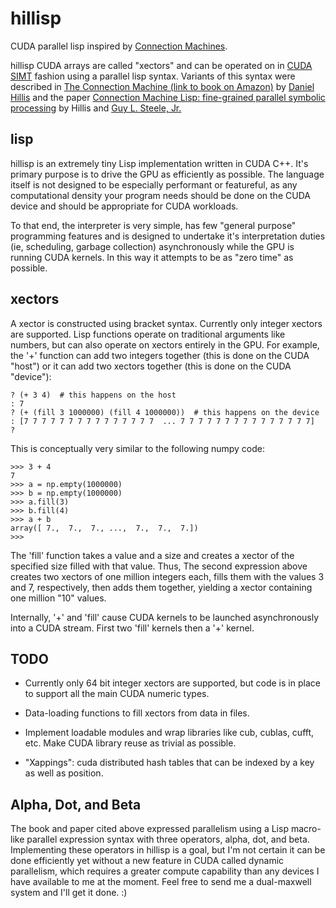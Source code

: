 # hillisp

CUDA parallel lisp inspired by [Connection
Machines](https://en.wikipedia.org/wiki/Connection_Machine).

hillisp CUDA arrays are called "xectors" and can be operated on in
[CUDA
SIMT](https://en.wikipedia.org/wiki/Single_instruction,_multiple_threads)
fashion using a parallel lisp syntax.  Variants of this syntax were
described in [The Connection Machine (link to book on
Amazon)](http://www.amazon.com/The-Connection-Machine-Artificial-Intelligence/dp/0262580977)
by [Daniel Hillis](https://en.wikipedia.org/wiki/Danny_Hillis) and the
paper [Connection Machine Lisp: fine-grained parallel symbolic
processing](http://dl.acm.org/citation.cfm?id=319870) by Hillis and
[Guy L. Steele, Jr.](https://en.wikipedia.org/wiki/Guy_L._Steele,_Jr.)


## lisp

hillisp is an extremely tiny Lisp implementation written in CUDA C++.
It's primary purpose is to drive the GPU as efficiently as possible.
The language itself is not designed to be especially performant or
featureful, as any computational density your program needs should be
done on the CUDA device and should be appropriate for CUDA workloads.

To that end, the interpreter is very simple, has few "general purpose"
programming features and is designed to undertake it's interpretation
duties (ie, scheduling, garbage collection) asynchronously while the
GPU is running CUDA kernels.  In this way it attempts to be as "zero
time" as possible.

## xectors

A xector is constructed using bracket syntax.  Currently only integer
xectors are supported.  Lisp functions operate on traditional
arguments like numbers, but can also operate on xectors entirely in
the GPU.  For example, the '+' function can add two integers together
(this is done on the CUDA "host") or it can add two xectors together
(this is done on the CUDA "device"):

    ? (+ 3 4)  # this happens on the host
    : 7
    ? (+ (fill 3 1000000) (fill 4 1000000))  # this happens on the device
    : [7 7 7 7 7 7 7 7 7 7 7 7 7 7 7  ... 7 7 7 7 7 7 7 7 7 7 7 7 7 7 7]
    ?

This is conceptually very similar to the following numpy code:

    >>> 3 + 4
    7
    >>> a = np.empty(1000000)
    >>> b = np.empty(1000000)
    >>> a.fill(3)
    >>> b.fill(4)
    >>> a + b
    array([ 7.,  7.,  7., ...,  7.,  7.,  7.])
    >>>


The 'fill' function takes a value and a size and creates a xector of
the specified size filled with that value.  Thus, The second
expression above creates two xectors of one million integers each,
fills them with the values 3 and 7, respectively, then adds them
together, yielding a xector containing one million "10" values.

Internally, '+' and 'fill' cause CUDA kernels to be launched
asynchronously into a CUDA stream.  First two 'fill' kernels then a
'+' kernel.

## TODO

  - Currently only 64 bit integer xectors are supported, but code is
    in place to support all the main CUDA numeric types.

  - Data-loading functions to fill xectors from data in files.

  - Implement loadable modules and wrap libraries like cub, cublas,
    cufft, etc.  Make CUDA library reuse as trivial as possible.

  - "Xappings": cuda distributed hash tables that can be indexed by a
    key as well as position.

## Alpha, Dot, and Beta

The book and paper cited above expressed parallelism using a Lisp
macro-like parallel expression syntax with three operators, alpha,
dot, and beta.  Implementing these operators in hillisp is a goal, but
I'm not certain it can be done efficiently yet without a new feature
in CUDA called dynamic parallelism, which requires a greater compute
capability than any devices I have available to me at the moment.
Feel free to send me a dual-maxwell system and I'll get it done. :)